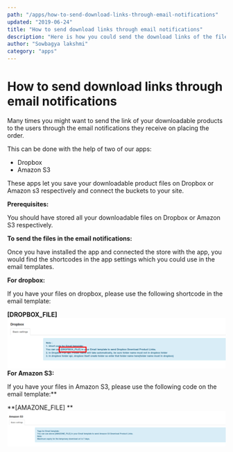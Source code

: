 ```yaml
---
path: "/apps/how-to-send-download-links-through-email-notifications"
updated: "2019-06-24"
title: "How to send download links through email notifications"
description: "Here is how you could send the download links of the files to users via email."
author: "Sowbagya lakshmi"
category: "apps"
---
```

# How to send download links through email notifications

Many times you might want to send the link of your downloadable products to the users through the email notifications they receive on placing the order.

This can be done with the help of two of our apps:

- <link-text url="https://www.j2store.org/extensions/apps/dropbox.html" target="_blank" rel= "noopener">Dropbox</link-text>
- <link-text url="https://www.j2store.org/extensions/apps/amazon-s3.html" target="_blank" rel= "noopener">Amazon S3</link-text>

These apps let you save your downloadable product files on Dropbox or Amazon s3 respectively and connect the buckets to your site.

**Prerequisites:**

You should have stored all your downloadable files on Dropbox or Amazon S3 respectively. 

**To send the files in the email notifications:**

Once you have installed the app and connected the store with the app, you would find the shortcodes in the app settings which you could use in the email templates.

**For dropbox:**

If you have your files on dropbox, please use the following shortcode in the email template:

**[DROPBOX_FILE]**
![Link](../../images/apps/how-to-send-download-link/Dropbox.png)
**For Amazon S3:**

If you have your files in Amazon S3, please use the following code on the email template:**

**[AMAZONE_FILE] **
![Amazon s3](../../images/apps/how-to-send-download-link/Amazons3.png)


